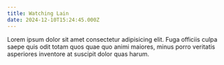 ```yaml
---
title: Watching Lain
date: 2024-12-10T15:24:45.000Z
---
```


Lorem ipsum dolor sit amet consectetur adipisicing elit. Fuga officiis culpa saepe quis odit totam quos quae quo animi maiores, minus porro veritatis asperiores inventore at suscipit dolor quas harum.

<!-- cut -->
